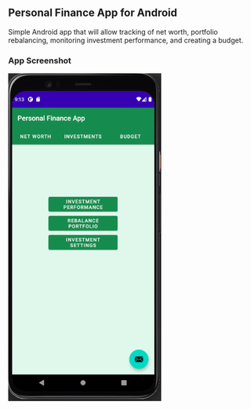 ## Personal Finance App for Android

Simple Android app that will allow tracking of net worth, portfolio rebalancing, monitoring investment performance, and creating a budget. 

### App Screenshot
![Screenshot of main page](screenshots/main.png "Screenshot of main page")
